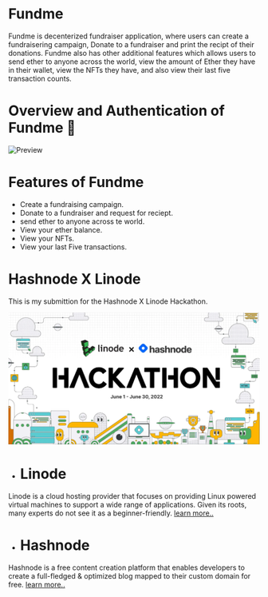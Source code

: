 # Fundme

Fundme is decenterized fundraiser application, where users can create a fundraisering campaign, Donate to a fundraiser and print the recipt of their donations. Fundme also has other additional features which allows users to send ether to anyone across the world, view the amount of Ether they have in their wallet, view the NFTs they have, and also view their last five transaction counts.

# Overview and Authentication of Fundme 🔐
![Preview](/assets/auth.gif)

# Features of Fundme

- Create a fundraising campaign.
- Donate to a fundraiser and request for reciept.
- send ether to anyone across te world.
- View your ether balance.
- View your NFTs.
- View your last Five transactions.

# Hashnode X Linode

This is my submittion for the Hashnode X Linode Hackathon.

![hashnode](/assets/hashnode.webp)

- # Linode 
 Linode is a cloud hosting provider that focuses on providing Linux powered virtual machines to support a wide range of applications. Given its roots, many experts do not see it as a beginner-friendly. [learn more..](https://www.linode.com/)

- # Hashnode

 Hashnode is a free content creation platform that enables developers to create a full-fledged & optimized blog mapped to their custom domain for free. [learn more..](https://hashnode.com/)